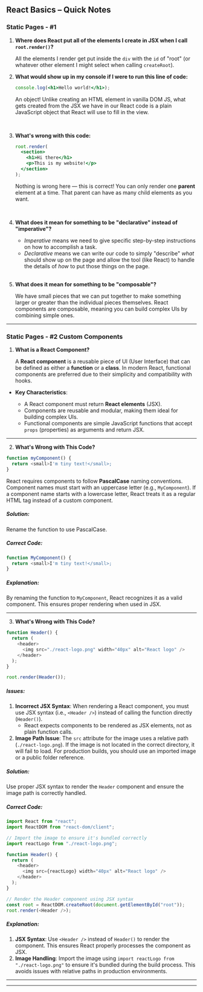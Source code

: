## React Basics – Quick Notes

### Static Pages - #1

1. **Where does React put all of the elements I create in JSX when I call `root.render()`?**

   All the elements I render get put inside the `div` with the `id` of "root" (or whatever other element I might select when calling `createRoot`).
   <br>

2. **What would show up in my console if I were to run this line of code:**

   ```jsx
   console.log(<h1>Hello world!</h1>);
   ```

   An object! Unlike creating an HTML element in vanilla DOM JS, what gets created from the JSX we have in our React code is a plain JavaScript object that React will use to fill in the view.

      <br>

3. **What's wrong with this code:**

   ```jsx
   root.render(
     <section>
       <h1>Hi there</h1>
       <p>This is my website!</p>
     </section>
   );
   ```

   Nothing is wrong here — this is correct! You can only render one **parent** element at a time. That parent can have as many child elements as you want.

   <br>

4. **What does it mean for something to be "declarative" instead of "imperative"?**

   - _Imperative_ means we need to give specific step-by-step instructions on how to accomplish a task.
   - _Declarative_ means we can write our code to simply "describe" _what_ should show up on the page and allow the tool (like React) to handle the details of _how_ to put those things on the page.

   <br>

5. **What does it mean for something to be "composable"?**

   We have small pieces that we can put together to make something larger or greater than the individual pieces themselves. React components are composable, meaning you can build complex UIs by combining simple ones.

---

### Static Pages - #2 Custom Components

1.  **What is a React Component?**

    A **React component** is a reusable piece of UI (User Interface) that can be defined as either a **function** or a **class**. In modern React, functional components are preferred due to their simplicity and compatibility with hooks.

- **Key Characteristics**:

  - A React component must return **React elements** (JSX).
  - Components are reusable and modular, making them ideal for building complex UIs.
  - Functional components are simple JavaScript functions that accept `props` (properties) as arguments and return JSX.

---

2. **What's Wrong with This Code?**

```javascript
function myComponent() {
  return <small>I'm tiny text!</small>;
}
```

React requires components to follow **PascalCase** naming conventions. Component names must start with an uppercase letter (e.g., `MyComponent`). If a component name starts with a lowercase letter, React treats it as a regular HTML tag instead of a custom component.

##### Solution:

Rename the function to use PascalCase.

##### Correct Code:

```javascript
function MyComponent() {
  return <small>I'm tiny text!</small>;
}
```

##### Explanation:

By renaming the function to `MyComponent`, React recognizes it as a valid component. This ensures proper rendering when used in JSX.

---

3.  **What's Wrong with This Code?**

```javascript
function Header() {
  return (
    <header>
      <img src="./react-logo.png" width="40px" alt="React logo" />
    </header>
  );
}

root.render(Header());
```

##### Issues:

1. **Incorrect JSX Syntax**: When rendering a React component, you must use JSX syntax (i.e., `<Header />`) instead of calling the function directly (`Header()`).
   - React expects components to be rendered as JSX elements, not as plain function calls.
2. **Image Path Issue**: The `src` attribute for the image uses a relative path (`./react-logo.png`). If the image is not located in the correct directory, it will fail to load. For production builds, you should use an imported image or a public folder reference.

##### Solution:

Use proper JSX syntax to render the `Header` component and ensure the image path is correctly handled.

##### Correct Code:

```javascript
import React from "react";
import ReactDOM from "react-dom/client";

// Import the image to ensure it's bundled correctly
import reactLogo from "./react-logo.png";

function Header() {
  return (
    <header>
      <img src={reactLogo} width="40px" alt="React logo" />
    </header>
  );
}

// Render the Header component using JSX syntax
const root = ReactDOM.createRoot(document.getElementById("root"));
root.render(<Header />);
```

##### Explanation:

1. **JSX Syntax**: Use `<Header />` instead of `Header()` to render the component. This ensures React properly processes the component as JSX.
2. **Image Handling**: Import the image using `import reactLogo from "./react-logo.png"` to ensure it's bundled during the build process. This avoids issues with relative paths in production environments.

---

---
